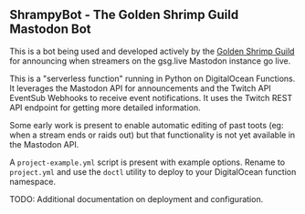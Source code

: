 ## ShrampyBot - The Golden Shrimp Guild Mastodon Bot

This is a bot being used and developed actively by the [Golden Shrimp Guild](https://gsg.live) for announcing when streamers on the gsg.live Mastodon instance go live.

This is a "serverless function" running in Python on DigitalOcean Functions. It leverages the Mastodon API for announcements and the Twitch API EventSub Webhooks to receive event notifications. It uses the Twitch REST API endpoint for getting more detailed information.

Some early work is present to enable automatic editing of past toots (eg: when a stream ends or raids out) but that functionality is not yet available in the Mastodon API.

A `project-example.yml` script is present with example options. Rename to `project.yml` and use the `doctl` utility to deploy to your DigitalOcean function namespace.

TODO: Additional documentation on deployment and configuration.